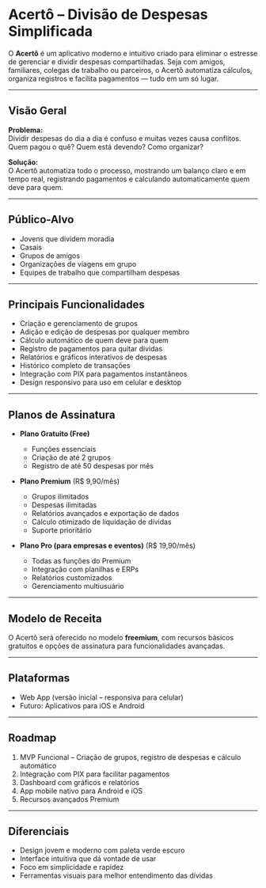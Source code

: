 # Acertô – Divisão de Despesas Simplificada

O **Acertô** é um aplicativo moderno e intuitivo criado para eliminar o estresse de gerenciar e dividir despesas compartilhadas. Seja com amigos, familiares, colegas de trabalho ou parceiros, o Acertô automatiza cálculos, organiza registros e facilita pagamentos — tudo em um só lugar.

---

## Visão Geral

**Problema:**  
Dividir despesas do dia a dia é confuso e muitas vezes causa conflitos. Quem pagou o quê? Quem está devendo? Como organizar?  

**Solução:**  
O Acertô automatiza todo o processo, mostrando um balanço claro e em tempo real, registrando pagamentos e calculando automaticamente quem deve para quem.

---

## Público-Alvo

- Jovens que dividem moradia  
- Casais  
- Grupos de amigos  
- Organizações de viagens em grupo  
- Equipes de trabalho que compartilham despesas  

---

## Principais Funcionalidades

- Criação e gerenciamento de grupos  
- Adição e edição de despesas por qualquer membro  
- Cálculo automático de quem deve para quem  
- Registro de pagamentos para quitar dívidas  
- Relatórios e gráficos interativos de despesas  
- Histórico completo de transações  
- Integração com PIX para pagamentos instantâneos  
- Design responsivo para uso em celular e desktop  

---

## Planos de Assinatura

- **Plano Gratuito (Free)**  
  - Funções essenciais  
  - Criação de até 2 grupos  
  - Registro de até 50 despesas por mês  

- **Plano Premium** (R$ 9,90/mês)  
  - Grupos ilimitados  
  - Despesas ilimitadas  
  - Relatórios avançados e exportação de dados  
  - Cálculo otimizado de liquidação de dívidas  
  - Suporte prioritário  

- **Plano Pro (para empresas e eventos)** (R$ 19,90/mês)  
  - Todas as funções do Premium  
  - Integração com planilhas e ERPs  
  - Relatórios customizados  
  - Gerenciamento multiusuário  

---

## Modelo de Receita

O Acertô será oferecido no modelo **freemium**, com recursos básicos gratuitos e opções de assinatura para funcionalidades avançadas.

---

## Plataformas

- Web App (versão inicial – responsiva para celular)  
- Futuro: Aplicativos para iOS e Android  

---

## Roadmap

1. MVP Funcional – Criação de grupos, registro de despesas e cálculo automático  
2. Integração com PIX para facilitar pagamentos  
3. Dashboard com gráficos e relatórios  
4. App mobile nativo para Android e iOS  
5. Recursos avançados Premium  

---

## Diferenciais

- Design jovem e moderno com paleta verde escuro  
- Interface intuitiva que dá vontade de usar  
- Foco em simplicidade e rapidez  
- Ferramentas visuais para melhor entendimento das dívidas  
